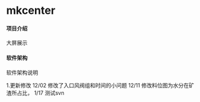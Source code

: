 # mkcenter

#### 项目介绍
大屏展示

#### 软件架构
软件架构说明

1.更新修改
    12/02  修改了入口风阀组和时间的小问题
    12/11  修改料位图为水分在矿渣所占比，
	1/17   测试svn